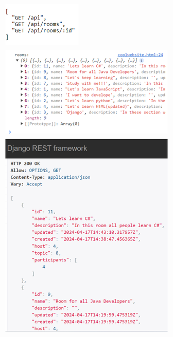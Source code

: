 ![](https://github.com/JakubTabor/Django_discord_like_project/blob/discord_like_website/Description/Images/JSON_response.png)

![](https://github.com/JakubTabor/Django_discord_like_project/blob/discord_like_website/Description/Images/request_from_apiexample.png)

![](https://github.com/JakubTabor/Django_discord_like_project/blob/discord_like_website/Description/Images/rooms_after_serialization.png)
